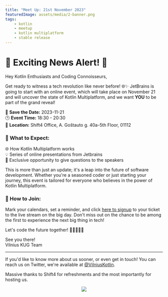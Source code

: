```yaml
---
title: "Meet Up: 21st November 2023"
featuredImage: assets/media/2-banner.png
tags:
    - kotlin
    - meetup
    - kotlin multiplatform
    - stable release
---
```

# 🎉 Exciting News Alert! 🚀

Hey Kotlin Enthusiasts and Coding Connoisseurs,

Get ready to witness a tech revolution like never before! 🌐✨ JetBrains is going to start with an online event, which will take place on November 21 and will uncover the state of Kotlin Multiplatform, and we want __YOU__ to be part of the grand reveal!

📅 __Save the Date:__ 2023-11-21 </br>
🕒 __Event Time:__ 18:30 - 20:30 </br>
📍 __Location:__ Shift4 Office, A. Goštauto g. 40a-5th Floor, 01112

### 🚀 What to Expect:

🌐 How Kotlin Multiplatform works </br>
💡 Series of online presentations from Jetbrains </br>
🤝 Exclusive opportunity to give questions to the speakers </br>

This is more than just an update; it's a leap into the future of software development. Whether you're a seasoned coder or just starting your journey, this event is tailored for everyone who believes in the power of Kotlin Multiplatform.

### 📱 How to Join:
Mark your calendars, set a reminder, and click [here to signup](https://ti.to/vilnius-kotlin-user-group/vilnius-kug-meetup-3?source=website) to your ticket to the live stream on the big day. Don't miss out on the chance to be among the first to experience the next big thing in tech!


Let's code the future together! 🚀👩‍💻👨‍💻

See you there!</br>
Vilnius KUG Team

---
If you'd like to know more about us sooner, or even get in touch! You can reach us on Twitter, we're available at [@VilniusKotlin](https://twitter.com/vilniuskotlin).

Massive thanks to Shift4 for refreshments and the most importantly for hosting us.

<p align="center">
  <img src="/assets/media/Shift4_Logo_2021.png" />
</p>